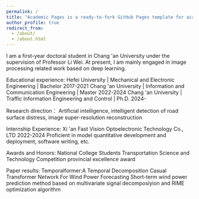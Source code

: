 ```yaml
---
permalink: /
title: "Academic Pages is a ready-to-fork GitHub Pages template for academic personal websites"
author_profile: true
redirect_from: 
  - /about/
  - /about.html
---
```


I am a first-year doctoral student in Chang 'an University under the supervision of Professor Li Wei. At present, I am mainly engaged in image processing related work based on deep learning.

Educational experience:
Hefei University       |    Mechanical and Electronic Engineering        |  Bachelor    2017-2021
Chang 'an University   |    Information and Communication Engineering    |  Master      2022-2024
Chang 'an University   |    Traffic Information Engineering and Control  |  Ph.D.       2024-

Research direction：
Artificial intelligence, intelligent detection of road surface distress, image super-resolution reconstruction

Internship Experience:        Xi 'an Fast Vision Optoelectronic Technology Co., LTD        2022-2024 
Proficient in model quantitative development and deployment, software writing, etc.

Awards and Honors: 
National College Students Transportation Science and Technology Competition provincial excellence award

Paper results:
Temporalformer:A Temporal Decomposition Casual Transformer Network For Wind Power Forecasting
Short-term wind power prediction method based on multivariate signal decomposiyion and RIME optimization algorithm
